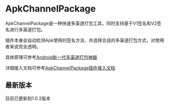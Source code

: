 # ApkChannelPackage
ApkChannelPackage是一种快速多渠道打包工具，同时支持基于V1签名和V2签名进行多渠道打包。

插件本身会自动检测Apk使用的签名方法，并选择合适的多渠道打包方式，对使用者来说完全透明。

具体原理可参考[Android新一代多渠道打包神器](http://ltlovezh.com/2017/04/09/Android%E6%96%B0%E4%B8%80%E4%BB%A3%E5%A4%9A%E6%B8%A0%E9%81%93%E6%89%93%E5%8C%85%E7%A5%9E%E5%99%A8/)

详细接入文档可参考[ApkChannelPackage插件接入文档](http://ltlovezh.com/2017/04/09/ApkChannelPackage%E6%8F%92%E4%BB%B6%E6%8E%A5%E5%85%A5%E6%96%87%E6%A1%A3/)

## 最新版本
目前已更新到1.0.2版本

